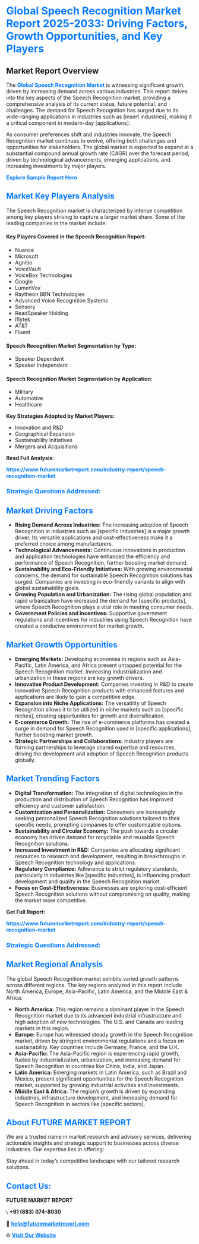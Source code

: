 <h1 style="color: #007BFF;">Global Speech Recognition Market Report 2025-2033: Driving Factors, Growth Opportunities, and Key Players</h1>

<section id="overview">
<h2>Market Report Overview</h2>
<p>The <a href="https://www.futuremarketreport.com/industry-report/speech-recognition-market" style="color: #007BFF; text-decoration: none;"><strong>Global Speech Recognition Market</strong></a> is witnessing significant growth, driven by increasing demand across various industries. This report delves into the key aspects of the Speech Recognition market, providing a comprehensive analysis of its current status, future potential, and challenges. The demand for Speech Recognition has surged due to its wide-ranging applications in industries such as [insert industries], making it a critical component in modern-day [applications].</p>
<p>As consumer preferences shift and industries innovate, the Speech Recognition market continues to evolve, offering both challenges and opportunities for stakeholders. The global market is expected to expand at a substantial compound annual growth rate (CAGR) over the forecast period, driven by technological advancements, emerging applications, and increasing investments by major players.</p>
</section>

<section id="overview">
<p><a href="https://www.futuremarketreport.com/request-sample/reportId=109864" style="color: #007BFF; text-decoration: none;"><strong>Explore Sample Report Here</strong></a></p>
</section>

<section id="key-players">
<h2 style="color: #007BFF;">Market Key Players Analysis</h2>
<p>The Speech Recognition market is characterized by intense competition among key players striving to capture a larger market share. Some of the leading companies in the market include:</p>
<h4>Key Players Covered in the Speech Recognition Report:</h4>
<ul><li>Nuance</li><li>Microsoft</li><li>Agnitio</li><li>VoiceVault</li><li>VoiceBox Technologies</li><li>Google</li><li>LumenVox</li><li>Raytheon BBN Technologies</li><li>Advanced Voice Recognition Systems</li><li>Sensory</li><li>ReadSpeaker Holding</li><li>Iflytek</li><li>AT&amp;T</li><li>Fluent</li></ul>
<h4>Speech Recognition Market Segmentation by Type:</h4>
<ul><li>Speaker Dependent</li><li>Speaker Independent</li></ul>

<h4>Speech Recognition Market Segmentation by Application:</h4>
<ul><li>Military</li><li>Automotive</li><li>Healthcare</li></ul>
<p><strong>Key Strategies Adopted by Market Players:</strong></p>
<ul>
<li>Innovation and R&D</li>
<li>Geographical Expansion</li>
<li>Sustainability Initiatives</li>
<li>Mergers and Acquisitions</li>
</ul>
</section>

<section>
<p><strong>Read Full Analysis: </strong></p><a href="https://www.futuremarketreport.com/industry-report/speech-recognition-market" style="color: #007BFF; text-decoration: none;"><strong>https://www.futuremarketreport.com/industry-report/speech-recognition-market</strong></a>
<h3 style="color: #007BFF;">Strategic Questions Addressed:</h3>
</section>

<section id="driving-factors">
<h2 style="color: #007BFF;">Market Driving Factors</h2>
<ul>
<li><strong>Rising Demand Across Industries:</strong> The increasing adoption of Speech Recognition in industries such as [specific industries] is a major growth driver. Its versatile applications and cost-effectiveness make it a preferred choice among manufacturers.</li>
<li><strong>Technological Advancements:</strong> Continuous innovations in production and application technologies have enhanced the efficiency and performance of Speech Recognition, further boosting market demand.</li>
<li><strong>Sustainability and Eco-Friendly Initiatives:</strong> With growing environmental concerns, the demand for sustainable Speech Recognition solutions has surged. Companies are investing in eco-friendly variants to align with global sustainability goals.</li>
<li><strong>Growing Population and Urbanization:</strong> The rising global population and rapid urbanization have increased the demand for [specific products], where Speech Recognition plays a vital role in meeting consumer needs.</li>
<li><strong>Government Policies and Incentives:</strong> Supportive government regulations and incentives for industries using Speech Recognition have created a conducive environment for market growth.</li>
</ul>
</section>

<section id="growth-opportunities">
<h2 style="color: #007BFF;">Market Growth Opportunities</h2>
<ul>
<li><strong>Emerging Markets:</strong> Developing economies in regions such as Asia-Pacific, Latin America, and Africa present untapped potential for the Speech Recognition market. Increasing industrialization and urbanization in these regions are key growth drivers.</li>
<li><strong>Innovative Product Development:</strong> Companies investing in R&D to create innovative Speech Recognition products with enhanced features and applications are likely to gain a competitive edge.</li>
<li><strong>Expansion into Niche Applications:</strong> The versatility of Speech Recognition allows it to be utilized in niche markets such as [specific niches], creating opportunities for growth and diversification.</li>
<li><strong>E-commerce Growth:</strong> The rise of e-commerce platforms has created a surge in demand for Speech Recognition used in [specific applications], further boosting market growth.</li>
<li><strong>Strategic Partnerships and Collaborations:</strong> Industry players are forming partnerships to leverage shared expertise and resources, driving the development and adoption of Speech Recognition products globally.</li>
</ul>
</section>

<section id="trending-factors">
<h2 style="color: #007BFF;">Market Trending Factors</h2>
<ul>
<li><strong>Digital Transformation:</strong> The integration of digital technologies in the production and distribution of Speech Recognition has improved efficiency and customer satisfaction.</li>
<li><strong>Customization and Personalization:</strong> Consumers are increasingly seeking personalized Speech Recognition solutions tailored to their specific needs, prompting companies to offer customizable options.</li>
<li><strong>Sustainability and Circular Economy:</strong> The push towards a circular economy has driven demand for recyclable and reusable Speech Recognition solutions.</li>
<li><strong>Increased Investment in R&D:</strong> Companies are allocating significant resources to research and development, resulting in breakthroughs in Speech Recognition technology and applications.</li>
<li><strong>Regulatory Compliance:</strong> Adherence to strict regulatory standards, particularly in industries like [specific industries], is influencing product development and quality in the Speech Recognition market.</li>
<li><strong>Focus on Cost-Effectiveness:</strong> Businesses are exploring cost-efficient Speech Recognition solutions without compromising on quality, making the market more competitive.</li>
</ul>
</section>

<section>
<p><strong>Get Full Report: </strong></p><a href="https://www.futuremarketreport.com/industry-report/speech-recognition-market" style="color: #007BFF; text-decoration: none;"><strong>https://www.futuremarketreport.com/industry-report/speech-recognition-market</strong></a>
<h3 style="color: #007BFF;">Strategic Questions Addressed:</h3>
</section>


<section id="regional-analysis">
<h2 style="color: #007BFF;">Market Regional Analysis</h2>
<p>The global Speech Recognition market exhibits varied growth patterns across different regions. The key regions analyzed in this report include North America, Europe, Asia-Pacific, Latin America, and the Middle East & Africa:</p>
<ul>
<li><strong>North America:</strong> This region remains a dominant player in the Speech Recognition market due to its advanced industrial infrastructure and high adoption of new technologies. The U.S. and Canada are leading markets in this region.</li>
<li><strong>Europe:</strong> Europe has witnessed steady growth in the Speech Recognition market, driven by stringent environmental regulations and a focus on sustainability. Key countries include Germany, France, and the U.K.</li>
<li><strong>Asia-Pacific:</strong> The Asia-Pacific region is experiencing rapid growth, fueled by industrialization, urbanization, and increasing demand for Speech Recognition in countries like China, India, and Japan.</li>
<li><strong>Latin America:</strong> Emerging markets in Latin America, such as Brazil and Mexico, present significant opportunities for the Speech Recognition market, supported by growing industrial activities and investments.</li>
<li><strong>Middle East & Africa:</strong> The region’s growth is driven by expanding industries, infrastructure development, and increasing demand for Speech Recognition in sectors like [specific sectors].</li>
</ul>
</section>

<footer>
<h2 style="color: #007BFF;">About FUTURE MARKET REPORT</h2>
<p>We are a trusted name in market research and advisory services, delivering actionable insights and strategic support to businesses across diverse industries. Our expertise lies in offering:</p>

<p>Stay ahead in today’s competitive landscape with our tailored research solutions.</p>

<h2 style="color: #007BFF;">Contact Us:</h2>
<p><strong>FUTURE MARKET REPORT</strong></p>
<p>📞 <strong>+91 (883) 074-8030</strong></p>
<p>📧 <strong><a href="mailto:help@futuremarketreport.com" style="color: #007BFF;">help@futuremarketreport.com</a></strong></p>
<p>🌐 <strong><a href="https://www.futuremarketreport.com/" style="color: #007BFF;">Visit Our Website</a></strong></p>
</footer>